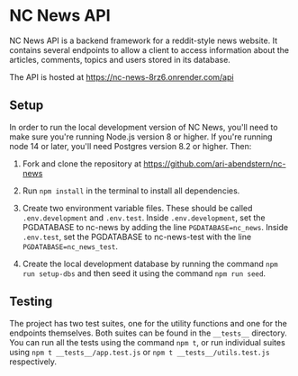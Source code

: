 # NC News API

NC News API is a backend framework for a reddit-style news website. It contains several endpoints to allow a client to access information about the articles, comments, topics and users stored in its database.

The API is hosted at https://nc-news-8rz6.onrender.com/api

## Setup

In order to run the local development version of NC News, you'll need to make sure you're running Node.js version 8 or higher. If you're running node 14 or later, you'll need Postgres version 8.2 or higher. Then:

1. Fork and clone the repository at https://github.com/ari-abendstern/nc-news
2. Run `npm install` in the terminal to install all dependencies.

3. Create two environment variable files. These should be called `.env.development` and `.env.test`. Inside `.env.development`, set the PGDATABASE to nc-news by adding the line `PGDATABASE=nc_news`. Inside `.env.test`, set the PGDATABASE to nc-news-test with the line `PGDATABASE=nc_news_test`.
4. Create the local development database by running the command `npm run setup-dbs` and then seed it using the command `npm run seed`.

## Testing

The project has two test suites, one for the utility functions and one for the endpoints themselves. Both suites can be found in the `__tests__` directory. You can run all the tests using the command `npm t`, or run individual suites using `npm t __tests__/app.test.js` or `npm t __tests__/utils.test.js` respectively.
